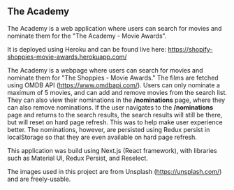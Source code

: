 ## The Academy

The Academy is a web application where users can search for movies and nominate them for the "The Academy - Movie Awards". 

It is deployed using Heroku and can be found live here: https://shopify-shoppies-movie-awards.herokuapp.com/

The Academy is a webpage where users can search for movies and nominate them for "The Shoppies - Movie Awards." The films are fetched using OMDB API (https://www.omdbapi.com/). Users can only nominate a maximum of 5 movies, and can add and remove movies from the search list. They can also view their nominations in the **/nominations** page, where they can also remove nominations. If the user navigates to the **/nominations** page and returns to the search results, the search results will still be there, but will reset on hard page refresh. This was to help make user experience better. The nominations, however, are persisted using Redux persist in localStorage so that they are even available on hard page refresh. 

This application was build using Next.js (React framework), with libraries such as Material UI, Redux Persist, and Reselect. 

The images used in this project are from Unsplash (https://unsplash.com/) and are freely-usable. 
